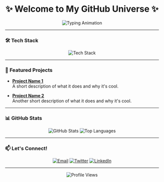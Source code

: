 <h1 align="center">✨ Welcome to My GitHub Universe ✨</h1>

<p align="center">
  <img src="https://readme-typing-svg.demolab.com?font=Fira+Code&size=25&pause=1000&color=00FF00&center=true&vCenter=true&width=600&lines=Hi+there+👋;I'm+[Your+Name];A+passionate+developer+🚀;Building+the+future+one+commit+at+a+time+💻" alt="Typing Animation" />
</p>

---

### 🛠️ ​**Tech Stack**

<p align="center">
  <img src="https://skillicons.dev/icons?i=python,java,js,react,nodejs,django,git,docker,aws&theme=dark" alt="Tech Stack" />
</p>

---

### 🌟 ​**Featured Projects**

- ​**[Project Name 1](https://github.com/yourusername/project1)**  
  A short description of what it does and why it's cool.

- ​**[Project Name 2](https://github.com/yourusername/project2)**  
  Another short description of what it does and why it's cool.

---

### 📊 ​**GitHub Stats**

<p align="center">
  <img src="https://github-readme-stats.vercel.app/api?username=yourusername&show_icons=true&theme=radical" alt="GitHub Stats" />
  <img src="https://github-readme-stats.vercel.app/api/top-langs/?username=yourusername&layout=compact&theme=radical" alt="Top Languages" />
</p>

---

### 📫 ​**Let's Connect!**

<p align="center">
  <a href="mailto:your.email@example.com"><img src="https://img.shields.io/badge/-Email-D14836?style=flat&logo=gmail&logoColor=white" alt="Email" /></a>
  <a href="https://twitter.com/YourTwitterHandle"><img src="https://img.shields.io/badge/-Twitter-1DA1F2?style=flat&logo=twitter&logoColor=white" alt="Twitter" /></a>
  <a href="https://www.linkedin.com/in/yourprofile/"><img src="https://img.shields.io/badge/-LinkedIn-0077B5?style=flat&logo=linkedin&logoColor=white" alt="LinkedIn" /></a>
</p>

---

<p align="center">
  <img src="https://komarev.com/ghpvc/?username=yourusername&label=Profile+Views&color=00FF00&style=flat" alt="Profile Views" />
</p>
